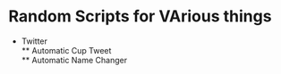 # Random Scripts for VArious things

* Twitter   
** Automatic Cup Tweet  
** Automatic Name Changer  
